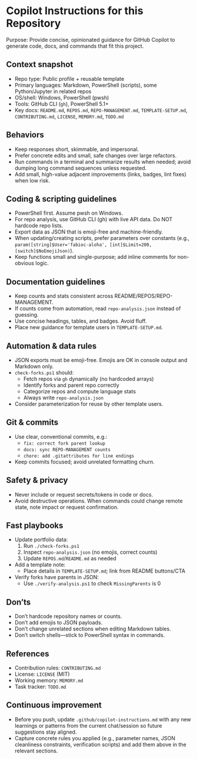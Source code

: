 # Copilot Instructions for this Repository

Purpose: Provide concise, opinionated guidance for GitHub Copilot to generate code, docs, and commands that fit this project.

## Context snapshot
- Repo type: Public profile + reusable template
- Primary languages: Markdown, PowerShell (scripts), some Python/Jupyter in related repos
- OS/shell: Windows, PowerShell (pwsh)
- Tools: GitHub CLI (`gh`), PowerShell 5.1+
- Key docs: `README.md`, `REPOS.md`, `REPO-MANAGEMENT.md`, `TEMPLATE-SETUP.md`, `CONTRIBUTING.md`, `LICENSE`, `MEMORY.md`, `TODO.md`

## Behaviors
- Keep responses short, skimmable, and impersonal.
- Prefer concrete edits and small, safe changes over large refactors.
- Run commands in a terminal and summarize results when needed; avoid dumping long command sequences unless requested.
- Add small, high-value adjacent improvements (links, badges, lint fixes) when low risk.

## Coding & scripting guidelines
- PowerShell first. Assume pwsh on Windows.
- For repo analysis, use GitHub CLI (gh) with live API data. Do NOT hardcode repo lists.
- Export data as JSON that is emoji-free and machine-friendly.
- When updating/creating scripts, prefer parameters over constants (e.g., `param([string]$User='fabioc-aloha', [int]$Limit=200, [switch]$NoEmojiJson)`).
- Keep functions small and single-purpose; add inline comments for non-obvious logic.

## Documentation guidelines
- Keep counts and stats consistent across README/REPOS/REPO-MANAGEMENT.
- If counts come from automation, read `repo-analysis.json` instead of guessing.
- Use concise headings, tables, and badges. Avoid fluff.
- Place new guidance for template users in `TEMPLATE-SETUP.md`.

## Automation & data rules
- JSON exports must be emoji-free. Emojis are OK in console output and Markdown only.
- `check-forks.ps1` should:
  - Fetch repos via `gh` dynamically (no hardcoded arrays)
  - Identify forks and parent repo correctly
  - Categorize repos and compute language stats
  - Always write `repo-analysis.json`
- Consider parameterization for reuse by other template users.

## Git & commits
- Use clear, conventional commits, e.g.:
  - `fix: correct fork parent lookup`
  - `docs: sync REPO-MANAGEMENT counts`
  - `chore: add .gitattributes for line endings`
- Keep commits focused; avoid unrelated formatting churn.

## Safety & privacy
- Never include or request secrets/tokens in code or docs.
- Avoid destructive operations. When commands could change remote state, note impact or request confirmation.

## Fast playbooks
- Update portfolio data:
  1) Run `./check-forks.ps1`
  2) Inspect `repo-analysis.json` (no emojis, correct counts)
  3) Update `REPOS.md`/`README.md` as needed
- Add a template note:
  - Place details in `TEMPLATE-SETUP.md`; link from README buttons/CTA
- Verify forks have parents in JSON:
  - Use `./verify-analysis.ps1` to check `MissingParents` is 0

## Don’ts
- Don’t hardcode repository names or counts.
- Don’t add emojis to JSON payloads.
- Don’t change unrelated sections when editing Markdown tables.
- Don’t switch shells—stick to PowerShell syntax in commands.

## References
- Contribution rules: `CONTRIBUTING.md`
- License: `LICENSE` (MIT)
- Working memory: `MEMORY.md`
- Task tracker: `TODO.md`

## Continuous improvement
- Before you push, update `.github/copilot-instructions.md` with any new learnings or patterns from the current chat/session so future suggestions stay aligned.
- Capture concrete rules you applied (e.g., parameter names, JSON cleanliness constraints, verification scripts) and add them above in the relevant sections.
